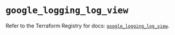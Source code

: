 # `google_logging_log_view`

Refer to the Terraform Registry for docs: [`google_logging_log_view`](https://registry.terraform.io/providers/hashicorp/google/6.49.2/docs/resources/logging_log_view).
